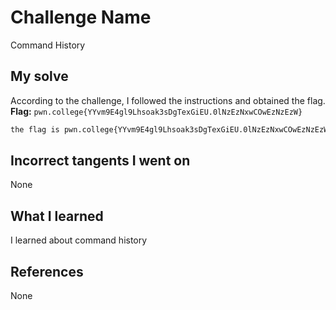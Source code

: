# Challenge Name
Command History

## My solve
According to the challenge, I followed the instructions and obtained the flag.
**Flag:** `pwn.college{YYvm9E4gl9Lhsoak3sDgTexGiEU.0lNzEzNxwCOwEzNzEzW}`

```bash
the flag is pwn.college{YYvm9E4gl9Lhsoak3sDgTexGiEU.0lNzEzNxwCOwEzNzEzW}
```
## Incorrect tangents I went on
None

## What I learned
I learned about command history

## References 
None

